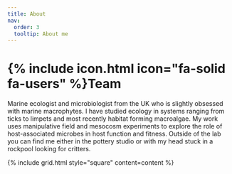 ```yaml
---
title: About
nav:
  order: 3
  tooltip: About me
---
```


# {% include icon.html icon="fa-solid fa-users" %}Team

Marine ecologist and microbiologist from the UK who is slightly obsessed with marine macrophytes. I have studied ecology in systems ranging from ticks to limpets and most recently habitat forming macroalgae. My work uses manipulative field and mesocosm experiments to explore the role of host-associated microbes in host function and fitness.
Outside of the lab you can find me either in the pottery studio or with my head stuck in a rockpool looking for critters.



{% include grid.html style="square" content=content %}
